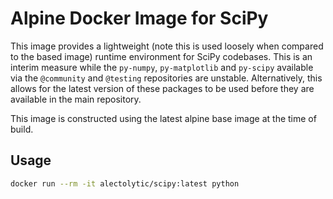 # Alpine Docker Image for SciPy

This image provides a lightweight (note this is used loosely when compared to the based image) runtime environment for SciPy codebases. This is an interim measure while the `py-numpy`, `py-matplotlib` and `py-scipy` available via the `@community` and `@testing` repositories are unstable. Alternatively, this allows for the latest version of these packages to be used before they are available in the main repository.

This image is constructed using the latest alpine base image at the time of build.

## Usage
```sh
docker run --rm -it alectolytic/scipy:latest python
```
